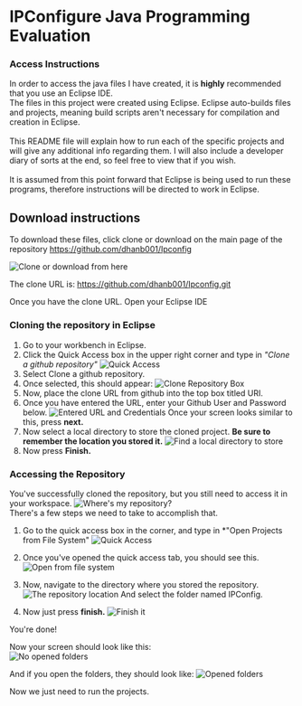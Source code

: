 # IPConfigure Java Programming Evaluation

### Access Instructions

In order to access the java files I have created, it is **highly** recommended that you use an Eclipse IDE.\
The files in this project were created using Eclipse. Eclipse auto-builds files and projects, meaning build scripts aren't necessary
for compilation and creation in Eclipse.\
\
This README file will explain how to run each of the specific projects and will give any additional info regarding them.
I will also include a developer diary of sorts at the end, so feel free to view that if you wish.\
\
It is assumed from this point forward that Eclipse is being used to run these programs, 
therefore instructions will be directed to work in Eclipse.
## Download instructions
To download these files, click clone or download on the main page of the repository https://github.com/dhanb001/Ipconfig

![Clone or download from here](IPConfig/cloneordownload.PNG)

The clone URL is: https://github.com/dhanb001/Ipconfig.git

Once you have the clone URL. Open your Eclipse IDE

### Cloning the repository in Eclipse

1. Go to your workbench in Eclipse.
2. Click the Quick Access box in the upper right corner and type in *"Clone a github repository"*
![Quick Access](IPConfig/quickaccess.PNG)
3. Select Clone a github repository.
4. Once selected, this should appear:
![Clone Repository Box](IPConfig/clonegitrepository.PNG)
5. Now, place the clone URL from github into the top box titled URI.
6. Once you have entered the URL, enter your Github User and Password below.
![Entered URL and Credentials](IPConfig/enterurlanduserid.PNG)
Once your screen looks similar to this, press **next.**
7. Now select a local directory to store the cloned project. **Be sure to remember the location you stored it.**
![Find a local directory to store](IPConfig/nowselectnext.PNG)
8. Now press **Finish.**

### Accessing the Repository

You've successfully cloned the repository, but you still need to access it in your workspace.
![Where's my repository?](IPConfig/needtoimport.PNG)\
There's a few steps we need to take to accomplish that.


1. Go to the quick access box in the corner, and type in *"Open Projects from File System"
![Quick Access](IPConfig/quickaccess.PNG)


2. Once you've opened the quick access tab, you should see this.
![Open from file system](IPConfig/openfromfilesystem.PNG)


3. Now, navigate to the directory where you stored the repository.
![The repository location](IPConfig/selectthisfolder.PNG)
And select the folder named IPConfig.


4. Now just press **finish.**
![Finish it](IPConfig/afterselecting.PNG)


You're done!

Now your screen should look like this:\
![No opened folders](IPConfig/itshouldbethere.PNG)


And if you open the folders, they should look like:
![Opened folders](IPConfig/whattheyshouldlooklike.PNG)


Now we just need to run the projects.
